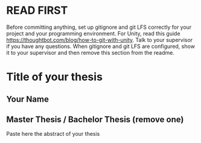 # READ FIRST
Before committing anything, set up gitignore and git LFS correctly for your project and your programming environment. For Unity, read this guide https://thoughtbot.com/blog/how-to-git-with-unity. Talk to your supervisor if you have any questions. When gitignore and git LFS are configured, show it to your supervisor and then remove this section from the readme.



# Title of your thesis

##  Your Name

## Master Thesis / Bachelor Thesis (remove one)


Paste here the abstract of your thesis


